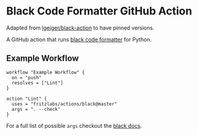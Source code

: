 # Black Code Formatter GitHub Action

Adapted from [lgeiger/black-action](https://github.com/lgeiger/black-action]) to
have pinned versions.

A GitHub action that runs [black code formatter](https://github.com/ambv/black) for Python.

## Example Workflow

```workflow
workflow "Example Workflow" {
  on = "push"
  resolves = ["Lint"]
}

action "Lint" {
  uses = "fritzlabs/actions/black@master"
  args = ". --check"
}
```

For a full list of possible `args` checkout the [black docs](https://github.com/ambv/black#command-line-options).
